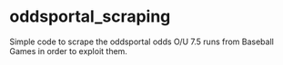 # oddsportal_scraping

Simple code to scrape the oddsportal odds O/U 7.5 runs from Baseball Games in order to exploit them.
